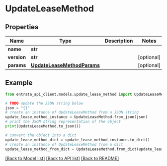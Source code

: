 # UpdateLeaseMethod


## Properties

Name | Type | Description | Notes
------------ | ------------- | ------------- | -------------
**name** | **str** |  | 
**version** | **str** |  | [optional] 
**params** | [**UpdateLeaseMethodParams**](UpdateLeaseMethodParams.md) |  | [optional] 

## Example

```python
from entrata_api_client.models.update_lease_method import UpdateLeaseMethod

# TODO update the JSON string below
json = "{}"
# create an instance of UpdateLeaseMethod from a JSON string
update_lease_method_instance = UpdateLeaseMethod.from_json(json)
# print the JSON string representation of the object
print(UpdateLeaseMethod.to_json())

# convert the object into a dict
update_lease_method_dict = update_lease_method_instance.to_dict()
# create an instance of UpdateLeaseMethod from a dict
update_lease_method_from_dict = UpdateLeaseMethod.from_dict(update_lease_method_dict)
```
[[Back to Model list]](../README.md#documentation-for-models) [[Back to API list]](../README.md#documentation-for-api-endpoints) [[Back to README]](../README.md)


